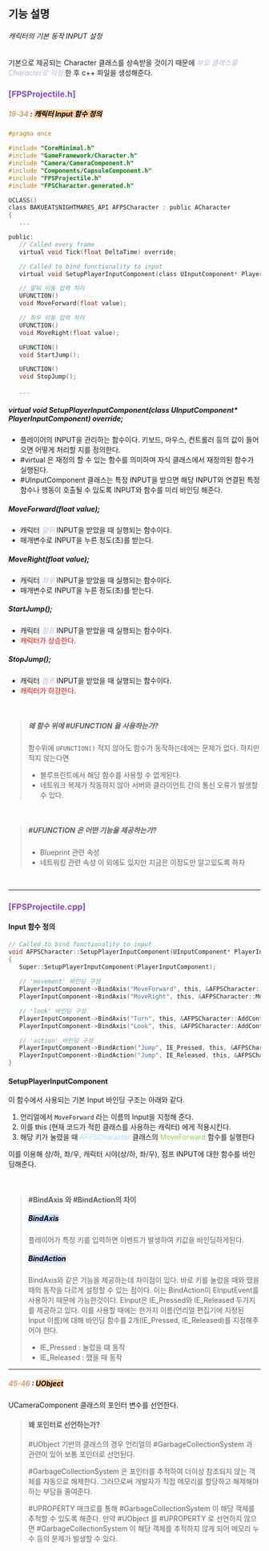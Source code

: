 <br>

## 기능 설명

###### 캐릭터의 기본 동작 INPUT  설정

기본으로 제공되는 Character 클래스를 상속받을 것이기 때문에 _<span style="color:rgb(193, 173, 240)">부모 클래스를 Character로 지정</span>_ 한 후 c++ 파일을 생성해준다.
<br>

### <span style="color:rgb(135, 75, 195)">[FPSProjectile.h]</span>
##### <span style="color:rgb(217, 152, 99)">19-34</span> : <mark style="background: #FFB86CA6;">캐릭터 Input 함수 정의</mark>

``` c title:FPSCharacter.h  hl:19-34
#pragma once   

#include "CoreMinimal.h"
#include "GameFramework/Character.h"
#include "Camera/CameraComponent.h"
#include "Components/CapsuleComponent.h"
#include "FPSProjectile.h"
#include "FPSCharacter.generated.h"

UCLASS()
class BAKUEATSNIGHTMARES_API AFPSCharacter : public ACharacter
{
   ...

public:   
   // Called every frame
   virtual void Tick(float DeltaTime) override;

   // Called to bind functionality to input
   virtual void SetupPlayerInputComponent(class UInputComponent* PlayerInputComponent) override;

   // 앞뒤 이동 입력 처리
   UFUNCTION()
   void MoveForward(float value);

   // 좌우 이동 입력 처리
   UFUNCTION()
   void MoveRight(float value);

   UFUNCTION()
   void StartJump();

   UFUNCTION()
   void StopJump(); 
   
   ...
```

##### virtual void SetupPlayerInputComponent(class UInputComponent* PlayerInputComponent) override; 
- 플레이어의 INPUT을 관리하는 함수이다. 키보드, 마우스, 컨트롤러 등의 값이 들어오면 어떻게 처리할 지를 정의한다.
- #virtual 은 재정의 할 수 있는 함수를 의미하며 자식 클래스에서 재정의된 함수가 실행된다.
- #UInputComponent 클래스는 특정 INPUT을 받으면 해당 INPUT와 연결된 특정 함수나 행동이 호출될 수 있도록 INPUT와 함수를 미리 바인딩 해준다.

##### MoveForward(float value);
- 캐릭터 <span style="color:rgb(193, 173, 240)">_앞뒤_</span> INPUT을 받았을 때 실행되는 함수이다.
- 매개변수로 INPUT을 누른 정도(초)를 받는다.

##### MoveRight(float value);
- 캐릭터 <span style="color:rgb(193, 173, 240)">_좌우_</span> INPUT을 받았을 때 실행되는 함수이다.
- 매개변수로 INPUT을 누른 정도(초)를 받는다.

##### StartJump();
- 캐릭터 <span style="color:rgb(193, 173, 240)">_점프_</span> INPUT을 받았을 때 실행되는 함수이다.
- <span style="color:rgb(255, 0, 0)">캐릭터가 상승한다.</span>

##### StopJump();
- 캐릭터 <span style="color:rgb(193, 173, 240)">_점프_</span> INPUT을 받았을 때 실행되는 함수이다.
- <span style="color:rgb(255, 0, 0)">캐릭터가 하강한다.</span>

<br>

> ##### 왜 함수 위에 #UFUNCTION 을 사용하는가?
> 함수위에 `UFUNCTION()`  적지 않아도 함수가 동작하는데에는 문제가 없다. 하지만 적지 않는다면 
> - 블루프린트에서 해당 함수를 사용할 수 없게된다. 
> - 네트워크 복제가 작동하지 않아 서버와 클라이언트 간의 통신 오류가 발생할 수 있다.

<br>

>#####  #UFUNCTION 은 어떤 기능을 제공하는가?
>- Blueprint 관련 속성
>- 네트워킹 관련 속성
이 외에도 있지만 지금은 이정도만 알고있도록 하자

<br>

---

### <span style="color:rgb(135, 75, 195)">[FPSProjectile.cpp]</span>
#### Input 함수 정의

``` c title:FPSCharacter.cpp
// Called to bind functionality to input
void AFPSCharacter::SetupPlayerInputComponent(UInputComponent* PlayerInputComponent)
{
   Super::SetupPlayerInputComponent(PlayerInputComponent);
    
   // 'movement' 바인딩 구성
   PlayerInputComponent->BindAxis("MoveForward", this, &AFPSCharacter::MoveForward);
   PlayerInputComponent->BindAxis("MoveRight", this, &AFPSCharacter::MoveRight);

   // 'look' 바인딩 구성
   PlayerInputComponent->BindAxis("Turn", this, &AFPSCharacter::AddControllerYawInput);
   PlayerInputComponent->BindAxis("Look", this, &AFPSCharacter::AddControllerPitchInput);

   // 'action' 바인딩 구성
   PlayerInputComponent->BindAction("Jump", IE_Pressed, this, &AFPSCharacter::StartJump);
   PlayerInputComponent->BindAction("Jump", IE_Released, this, &AFPSCharacter::StopJump);
}
```

#### SetupPlayerInputComponent
이 함수에서 사용되는 기본 Input 바인딩 구조는 아래와 같다.
1. 언리얼에서 `MoveForward` 라는 이름의 Input을 지정해 준다. 
2. 이를 this (현재 코드가 적힌 클래스를 사용하는 캐릭터) 에게 적용시킨다. 
3. 해당 키가 눌렸을 때 <span style="color:rgb(168, 217, 255)">AFPSCharacter</span> 클래스의 <span style="color:rgb(146, 208, 80)">MoveForward</span> 함수를 실행한다

이를 이용해 상/하, 좌/우, 캐릭터 시야(상/하, 좌/우), 점프 INPUT에 대한 함수를 바인딩해준다. 

<br>

> #### #BindAxis 와 #BindAction의 차이
> ##### <mark style="background: #ADCCFFA6;">BindAxis</mark>
> 플레이어가 특정 키를 입력하면 이벤트가 발생하여 키값을 바인딩하게된다.
> ##### <mark style="background: #ADCCFFA6;">BindAction</mark>
> BindAxis와 같은 기능을 제공하는데 차이점이 있다. 바로 키를 눌렀을 때와 땠을때의 동작을 다르게 설정할 수 있는 점이다. 이는 BindAction이 EInputEvent를 사용하기 때문에 가능한것이다. 
> EInput은 IE_Pressed와 IE_Released 두가지를 제공하고 있다.
> 이를 사용할 때에는 한가지 이름(언리얼 편집기에 지정된 Input 이름)에 대해 바인딩 함수를 2개(IE_Pressed, IE_Released)를 지정해주어야 한다.
>  -  IE_Pressed : 눌렀을 떄 동작 
>  -  IE_Released : 땠을 때 동작

---
##### <span style="color:rgb(217, 152, 99)">45-46</span> : <mark style="background: #FFB86CA6;">UObject </mark>
UCameraComponent 클래스의 포인터 변수를 선언한다.
>#### 왜 포인터로 선언하는가?
>#UObject 기반의 클래스의 경우 언리얼의 #GarbageCollectionSystem 과 관련이 있어 보통 포인터로 선언된다. 
>
>#GarbageCollectionSystem 은 포인터를 추적하여 더이상 참조되지 않는 객체를 자동으로 해제한다. 그러므로써 개발자가 직접 메모리를 할당하고 해제해야하는 부담을 줄여준다.  
>
>#UPROPERTY 매크로를 통해 #GarbageCollectionSystem 이 해당 객체를 추적할 수 있도록 해준다. 만약 #UObject 를 #UPROPERTY 로 선언하지 않으면  #GarbageCollectionSystem 이 해당 객체를 추적하지 않게 되어 메모리 누수 등의 문제가 발생할 수 있다.
>
